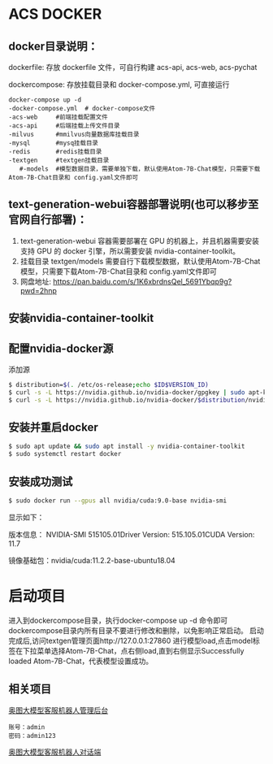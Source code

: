 # ACS DOCKER

## docker目录说明：   

  dockerfile: 存放 dockerfile 文件，可自行构建 acs-api, acs-web, acs-pychat

  dockercompose: 存放挂载目录和 docker-compose.yml, 可直接运行

    docker-compose up -d 
    -docker-compose.yml  # docker-compose文件
    -acs-web     #前端挂载配置文件
    -acs-api     #后端挂载上传文件目录
    -milvus      #mmilvus向量数据库挂载目录
    -mysql       #mysq挂载目录
    -redis       #redis挂载目录
    -textgen     #textgen挂载目录
       #-models  #模型数据目录，需要单独下载，默认使用Atom-7B-Chat模型，只需要下载Atom-7B-Chat目录和 config.yaml文件即可
    


## text-generation-webui容器部署说明(也可以移步至官网自行部署)：

1. text-generation-webui 容器需要部署在 GPU 的机器上，并且机器需要安装支持 GPU 的 docker 引擎，所以需要安装 nvidia-container-toolkit。
2. 挂载目录 textgen/models 需要自行下载模型数据，默认使用Atom-7B-Chat模型，只需要下载Atom-7B-Chat目录和 config.yaml文件即可
3. 网盘地址: https://pan.baidu.com/s/1K6xbrdnsQel_5691Ybqp9g?pwd=2hnp
  
## 安装nvidia-container-toolkit
  
## 配置nvidia-docker源

添加源

```bash
$ distribution=$(. /etc/os-release;echo $ID$VERSION_ID)
$ curl -s -L https://nvidia.github.io/nvidia-docker/gpgkey | sudo apt-key add -
$ curl -s -L https://nvidia.github.io/nvidia-docker/$distribution/nvidia-docker.list | sudo tee /etc/apt/sources.list.d/nvidia-docker.list
```

## 安装并重启docker

```bash
$ sudo apt update && sudo apt install -y nvidia-container-toolkit
$ sudo systemctl restart docker
```

## 安装成功测试

```bash
$ sudo docker run --gpus all nvidia/cuda:9.0-base nvidia-smi
```

  显示如下：

  版本信息： NVIDIA-SMI 515105.01Driver Version: 515.105.01CUDA Version: 11.7

  镜像基础包：nvidia/cuda:11.2.2-base-ubuntu18.04

# 启动项目
 进入到dockercompose目录，执行docker-compose up -d 命令即可 
 dockercompose目录内所有目录不要进行修改和删除，以免影响正常启动。
 启动完成后,访问textgen管理页面http://127.0.0.1:27860 进行模型load,点击model标签在下拉菜单选择Atom-7B-Chat，点右侧load,直到右侧显示Successfully loaded Atom-7B-Chat，代表模型设置成功。

## 相关项目

[奥图大模型客服机器人管理后台](https://github.com/aicyber2023/ai-customer-service-admin)

    账号：admin
    密码：admin123

[奥图大模型客服机器人对话端](https://github.com/aicyber2023/ai-customer-service-chat)
